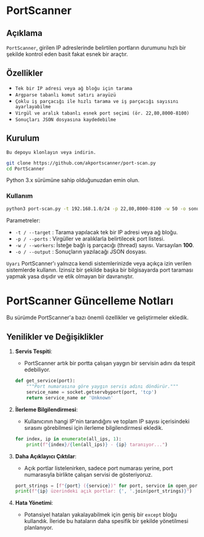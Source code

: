 # PortScanner

## Açıklama
`PortScanner`, girilen IP adreslerinde belirtilen portların durumunu hızlı bir şekilde kontrol eden basit fakat esnek bir araçtır.

## Özellikler
- `Tek bir IP adresi veya ağ bloğu için tarama`
- `Argparse tabanlı komut satırı arayüzü`
- `Çoklu iş parçacığı ile hızlı tarama ve iş parçacığı sayısını ayarlayabilme`
- `Virgül ve aralık tabanlı esnek port seçimi (ör. 22,80,8000-8100)`
- `Sonuçları JSON dosyasına kaydedebilme`

## Kurulum
`Bu depoyu klonlayın veya indirin.`

```bash
git clone https://github.com/akportscanner/port-scan.py
cd PortScanner
```

Python 3.x sürümüne sahip olduğunuzdan emin olun.


### Kullanım
```bash
python3 port-scan.py -t 192.168.1.0/24 -p 22,80,8000-8100 -w 50 -o sonuc.json
```
Parametreler:
- `-t / --target` : Tarama yapılacak tek bir IP adresi veya ağ bloğu.
- `-p / --ports`  : Virgüller ve aralıklarla belirtilecek port listesi.
- `-w / --workers`: İsteğe bağlı iş parçacığı (thread) sayısı. Varsayılan **100**.
- `-o / --output` : Sonuçların yazılacağı JSON dosyası.

```Uyarı```
PortScanner'ı yalnızca kendi sistemlerinizde veya açıkça izin verilen sistemlerde kullanın. İzinsiz bir şekilde başka bir bilgisayarda port taraması yapmak yasa dışıdır ve etik olmayan bir davranıştır.


# PortScanner Güncelleme Notları

Bu sürümde PortScanner'a bazı önemli özellikler ve geliştirmeler ekledik.

## Yenilikler ve Değişiklikler

1. **Servis Tespiti**: 
    - PortScanner artık bir portta çalışan yaygın bir servisin adını da tespit edebiliyor.
    ```python
    def get_service(port):
        """Port numarasına göre yaygın servis adını döndürür."""
        service_name = socket.getservbyport(port, 'tcp')
        return service_name or 'Unknown'
    ```

2. **İlerleme Bilgilendirmesi**:
    - Kullanıcının hangi IP'nin tarandığını ve toplam IP sayısı içerisindeki sırasını görebilmesi için ilerleme bilgilendirmesi ekledik.
    ```python
    for index, ip in enumerate(all_ips, 1):
        print(f"{index}/{len(all_ips)} - {ip} taranıyor...")
    ```

3. **Daha Açıklayıcı Çıktılar**:
    - Açık portlar listelenirken, sadece port numarası yerine, port numarasıyla birlikte çalışan servisi de gösteriyoruz.
    ```python
    port_strings = [f"{port} ({service})" for port, service in open_ports]
    print(f"{ip} üzerindeki açık portlar: {', '.join(port_strings)}")
    ```

4. **Hata Yönetimi**:
    - Potansiyel hataları yakalayabilmek için geniş bir `except` bloğu kullandık. İleride bu hataların daha spesifik bir şekilde yönetilmesi planlanıyor.
